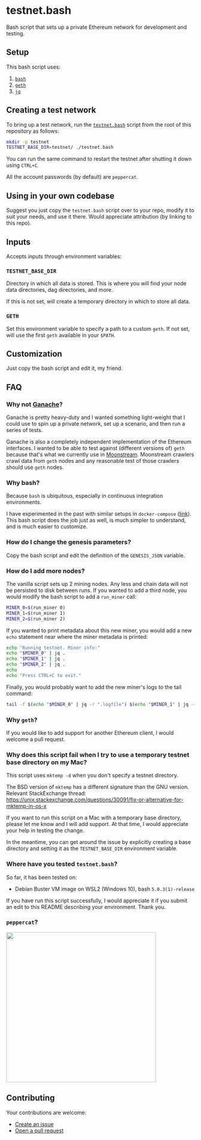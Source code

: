 # testnet.bash
Bash script that sets up a private Ethereum network for development and testing.

## Setup

This bash script uses:

1. [`bash`](https://www.gnu.org/software/bash/)
2. [`geth`](https://github.com/ethereum/go-ethereum)
3. [`jq`](https://github.com/stedolan/jq)


## Creating a test network

To bring up a test network, run the [`testnet.bash`](./testnet.bash) script from the root of this
repository as follows:
```bash
mkdir -p testnet
TESTNET_BASE_DIR=testnet/ ./testnet.bash
```

You can run the same command to restart the testnet after shutting it down using `CTRL+C`.

All the account passwords (by default) are `peppercat`.

## Using in your own codebase

Suggest you just copy the `testnet.bash` script over to your repo, modify it to suit your needs, and
use it there. Would appreciate attribution (by linking to this repo).

## Inputs

Accepts inputs through environment variables:

### `TESTNET_BASE_DIR`

Directory in which all data is stored. This is where you will find your node data directories,
dag directories, and more.

If this is not set, will create a temporary directory in which to store all data.

### `GETH`

Set this environment variable to specify a path to a custom `geth`. If not set, will use the first
`geth` available in your `$PATH`.

## Customization

Just copy the bash script and edit it, my friend.

## FAQ

### Why not [Ganache](https://www.trufflesuite.com/ganache)?

Ganache is pretty heavy-duty and I wanted something light-weight that I could use to spin up a private
network, set up a scenario, and then run a series of tests.

Ganache is also a completely independent implementation of the Ethereum interfaces. I wanted to be
able to test against (different versions of) `geth` because that's what we currently use in
[Moonstream](https://github.com/bugout-dev/moonstream). Moonstream crawlers crawl data from `geth`
nodes and any reasonable test of those crawlers should use `geth` nodes.

### Why bash?

Because `bash` is ubiquitous, especially in continuous integration environments.

I have experimented in the past with similar setups in `docker-compose` ([link](https://github.com/the-chaingang/ethereal)).
This bash script does the job just as well, is much simpler to understand, and is much easier to
customize.

### How do I change the genesis parameters?

Copy the bash script and edit the definition of the `GENESIS_JSON` variable.

### How do I add more nodes?

The vanilla script sets up 2 mining nodes. Any less and chain data will not be persisted to disk
between runs. If you wanted to add a third node, you would modify the bash script to add a `run_miner`
call:
```bash
MINER_0=$(run_miner 0)
MINER_1=$(run_miner 1)
MINER_2=$(run_miner 2)
```

If you wanted to print metadata about this new miner, you would add a new `echo` statement near
where the miner metadata is printed:
```bash
echo "Running testnet. Miner info:"
echo "$MINER_0" | jq .
echo "$MINER_1" | jq .
echo "$MINER_2" | jq .
echo
echo "Press CTRL+C to exit."
```

Finally, you would probably want to add the new miner's logs to the tail command:
```bash
tail -f $(echo "$MINER_0" | jq -r ".logfile") $(echo "$MINER_1" | jq -r ".logfile")
```

### Why `geth`?

If you would like to add support for another Ethereum client, I would welcome a pull request.

### Why does this script fail when I try to use a temporary testnet base directory on my Mac?

This script uses `mktemp -d` when you don't specify a testnet directory.

The BSD version of `mktemp` has a different signature than the GNU version. Relevant StackExchange
thread: https://unix.stackexchange.com/questions/30091/fix-or-alternative-for-mktemp-in-os-x

If you want to run this script on a Mac with a temporary base directory, please let me know and I
will add support. At that time, I would appreciate your help in testing the change.

In the meantime, you can get around the issue by explicitly creating a base directory and setting it
as the `TESTNET_BASE_DIR` environment variable.

### Where have you tested `testnet.bash`?

So far, it has been tested on:
- Debian Buster VM image on WSL2 (Windows 10), bash `5.0.3(1)-release`

If you have run this script successfully, I would appreciate it if you submit an edit to this README
describing your environment. Thank you.

### `peppercat`?

<img src="https://s3.amazonaws.com/static.simiotics.com/pepper/pepper-tennis-ball.jpg" width="400"/>

## Contributing

Your contributions are welcome:
- [Create an issue](https://github.com/bugout-dev/testnet.bash/issues/new)
- [Open a pull request](https://github.com/bugout-dev/testnet.bash/compare)
